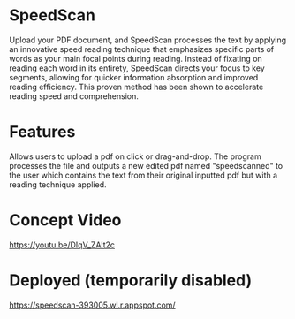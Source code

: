 # SpeedScan
Upload your PDF document, and SpeedScan processes the text
by applying an innovative speed reading technique that emphasizes specific parts
of words as your main focal points during reading. Instead of fixating on reading
each word in its entirety, SpeedScan directs your focus to key segments, allowing
for quicker information absorption and improved reading efficiency. This proven
method has been shown to accelerate reading speed and comprehension.


# Features
Allows users to upload a pdf on click or drag-and-drop. The program processes the file and outputs a new edited pdf named "speedscanned" to the user
which contains the text from their original inputted pdf but with a reading technique applied.
# Concept Video
https://youtu.be/DIqV_ZAlt2c
# Deployed (temporarily disabled)
https://speedscan-393005.wl.r.appspot.com/
